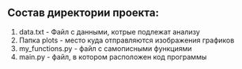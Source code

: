 ## Состав директории проекта:

  1. data.txt - Файл с данными, котрые подлежат анализу
  2. Папка plots - место куда отправляются изображения графиков
  3. my_functions.py - файл с самописными функциями
  4. main.py - файл, в котором расположен код программы